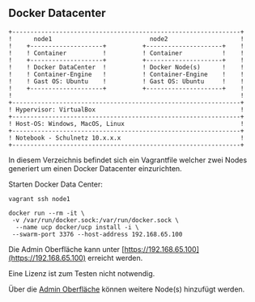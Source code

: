 Docker Datacenter
-----------------

    +---------------------------------------------------------------+
    !      node1                           node2                    !	
    !    +--------------------+          +---------------------+    !
    !    ! Container          !          ! Container           !    !       
    !    +--------------------+          +---------------------+    !       
    !    ! Docker DataCenter  !          ! Docker Node(s)      !    !       
    !    ! Container-Engine   !          ! Container-Engine    !    !       
    !    ! Gast OS: Ubuntu    !          ! Gast OS: Ubuntu     !    !       
    !    +--------------------+          +---------------------+    !
    !                                                               !	
    +---------------------------------------------------------------+
    ! Hypervisor: VirtualBox                                        !	
    +---------------------------------------------------------------+
    ! Host-OS: Windows, MacOS, Linux                                !	
    +---------------------------------------------------------------+
    ! Notebook - Schulnetz 10.x.x.x                                 !                 
    +---------------------------------------------------------------+

In diesem Verzeichnis befindet sich ein Vagrantfile welcher zwei Nodes generiert um einen Docker Datacenter einzurichten.

Starten Docker Data Center:

	vagrant ssh node1
	
	docker run --rm -it \
     -v /var/run/docker.sock:/var/run/docker.sock \
	  --name ucp docker/ucp install -i \
     --swarm-port 3376 --host-address 192.168.65.100
     
Die Admin Oberfläche kann unter [https://192.168.65.100](https://192.168.65.100) erreicht werden.

Eine Lizenz ist zum Testen nicht notwendig.

Über die [Admin Oberfläche](https://192.168.65.100) können weitere Node(s) hinzufügt werden. 